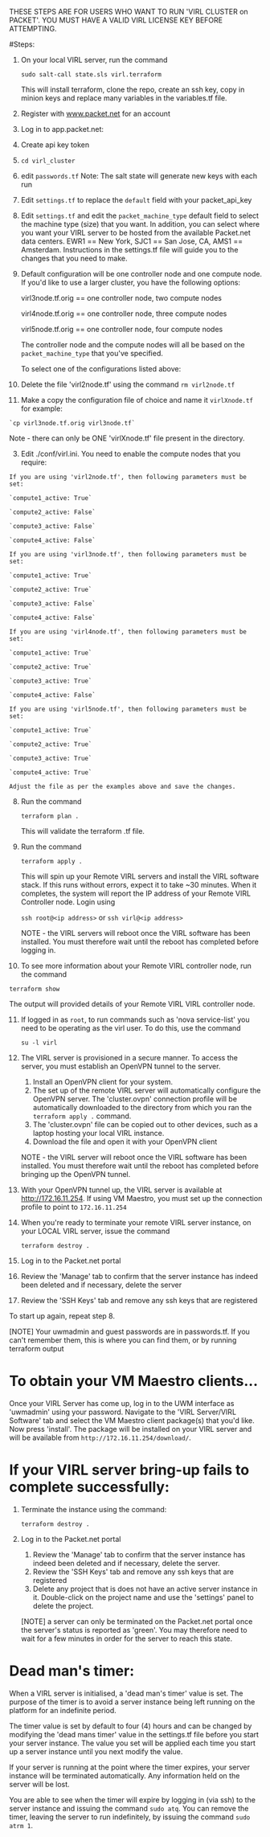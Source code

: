 THESE STEPS ARE FOR USERS WHO WANT TO RUN 'VIRL CLUSTER on PACKET'.  YOU MUST HAVE A VALID VIRL LICENSE KEY BEFORE ATTEMPTING.

#Steps:

1. On your local VIRL server, run the command

   `sudo salt-call state.sls virl.terraform`
   
   This will install terraform, clone the repo, create an ssh key, copy in minion keys and replace many variables in the variables.tf file.
   
2. Register with www.packet.net for an account

3. Log in to app.packet.net:
  3. Create api key token

4. `cd virl_cluster`

5. edit `passwords.tf` Note: The salt state will generate new keys with each run

6. Edit `settings.tf` to replace the `default` field with your packet_api_key 

7. Edit `settings.tf` and edit the `packet_machine_type` default field to select the machine type (size) that you want. In addition, you can select where you want your VIRL server to be hosted from the available Packet.net data centers. EWR1 == New York, SJC1 == San Jose, CA, AMS1 == Amsterdam. Instructions in the settings.tf file will guide you to the changes that you need to make.

8. Default configuration will be one controller node and one compute node.  If you'd like to use a larger cluster, you have the following options:

   virl3node.tf.orig == one controller node, two compute nodes
   
   virl4node.tf.orig == one controller node, three compute nodes
   
   virl5node.tf.orig == one controller node, four compute nodes
   
   The controller node and the compute nodes will all be based on the `packet_machine_type` that you've specified.
   
   To select one of the configurations listed above:
   
  1. Delete the file 'virl2node.tf' using the command `rm virl2node.tf`
  2. Make a copy the configuration file of choice and name it `virlXnode.tf` for example:
    
    `cp virl3node.tf.orig virl3node.tf`

   Note - there can only be ONE 'virlXnode.tf' file present in the directory.
  
  3. Edit ./conf/virl.ini. You need to enable the compute nodes that you require:
     
    If you are using 'virl2node.tf', then following parameters must be set:

    `compute1_active: True`

    `compute2_active: False`

    `compute3_active: False`

    `compute4_active: False`

    If you are using 'virl3node.tf', then following parameters must be set:
    
    `compute1_active: True`

    `compute2_active: True`

    `compute3_active: False`

    `compute4_active: False` 
    
    If you are using 'virl4node.tf', then following parameters must be set:
    
    `compute1_active: True`

    `compute2_active: True`

    `compute3_active: True`

    `compute4_active: False`

    If you are using 'virl5node.tf', then following parameters must be set:
    
    `compute1_active: True`

    `compute2_active: True`

    `compute3_active: True`

    `compute4_active: True`

    Adjust the file as per the examples above and save the changes.
    
8. Run the command 

   `terraform plan .`
   
   This will validate the terraform .tf file.
   
9. Run the command 

   `terraform apply .`     
   
   This will spin up your Remote VIRL servers and install the VIRL software stack. If this runs without errors, expect it to take ~30 minutes. When it completes, the system will report the IP address of your Remote VIRL Controller node. Login using
   
    `ssh root@<ip address>` or `ssh virl@<ip address>`
    
    NOTE - the VIRL servers will reboot once the VIRL software has been installed. You must therefore wait until the reboot has completed before logging in.

10. To see more information about your Remote VIRL controller node, run the command 

   `terraform show` 
   
   The output will provided details of your Remote VIRL VIRL controller node.


11. If logged in as `root`, to run commands such as 'nova service-list' you need to be operating as the virl user. To do this, use the command
 
    `su -l virl`

12. The VIRL server is provisioned in a secure manner. To access the server, you must establish an OpenVPN tunnel to the server.
    1. Install an OpenVPN client for your system.
    2. The set up of the remote VIRL server will automatically configure the OpenVPN server. The 'cluster.ovpn' connection profile will be automatically downloaded to the directory from which you ran the `terraform apply .` command. 
    3. The 'cluster.ovpn' file can be copied out to other devices, such as a laptop hosting your local VIRL instance.
    4. Download the file and open it with your OpenVPN client
   
    NOTE - the VIRL server will reboot once the VIRL software has been installed. You must therefore wait until the reboot has completed before bringing up the OpenVPN tunnel.
    
13. With your OpenVPN tunnel up, the VIRL server is available at http://172.16.11.254.
    If using VM Maestro, you must set up the connection profile to point to `172.16.11.254`

14. When you're ready to terminate your remote VIRL server instance, on your LOCAL VIRL server, issue the command 
 
    `terraform destroy .`

15. Log in to the Packet.net portal
   1. Review the 'Manage' tab to confirm that the server instance has indeed been deleted and if necessary, delete the server
   2. Review the 'SSH Keys' tab and remove any ssh keys that are registered
   
To start up again, repeat step 8.

[NOTE] Your uwmadmin and guest passwords are in passwords.tf. If you can't remember them, this is where you can find them, or by running terraform output

# To obtain your VM Maestro clients...
Once your VIRL Server has come up, log in to the UWM interface as 'uwmadmin' using your password. Navigate to the 'VIRL Server/VIRL Software' tab and select the VM Maestro client package(s) that you'd like. Now press 'install'. The package will be installed on your VIRL server and will be available from `http://172.16.11.254/download/`.

# If your VIRL server bring-up fails to complete successfully:

1. Terminate the instance using the command:

   `terraform destroy .`

2. Log in to the Packet.net portal
   1. Review the 'Manage' tab to confirm that the server instance has indeed been deleted and if necessary, delete the server.
   2. Review the 'SSH Keys' tab and remove any ssh keys that are registered
   3. Delete any project that is does not have an active server instance in it. Double-click on the project name and use the 'settings' panel to delete the project.
    
   [NOTE] a server can only be terminated on the Packet.net portal once the server's status is reported as 'green'. You may therefore need to wait for a few minutes in order for the server to reach this state.

# Dead man's timer:

When a VIRL server is initialised, a 'dead man's timer' value is set. The purpose of the timer is to avoid a server instance being left running on the platform for an indefinite period. 

The timer value is set by default to four (4) hours and can be changed by modifying the 'dead mans timer' value in the settings.tf file before you start your server instance. The value you set will be applied each time you start up a server instance until you next modify the value.

If your server is running at the point where the timer expires, your server instance will be terminated automatically. Any information held on the server will be lost.

You are able to see when the timer will expire by logging in (via ssh) to the server instance and issuing the command `sudo atq`. You can remove the timer, leaving the server to run indefinitely, by issuing the command `sudo atrm 1`.
